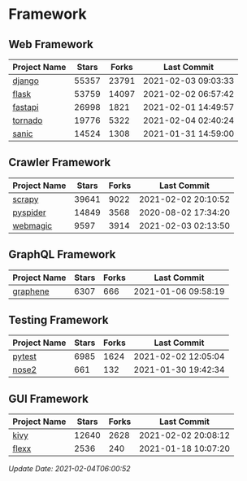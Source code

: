 # Framework

## Web Framework
| Project Name | Stars | Forks | Last Commit |
| ------------ | ----- | ----- | ----------- |
| [django](https://github.com/django/django) | 55357 | 23791 | 2021-02-03 09:03:33 |
| [flask](https://github.com/pallets/flask) | 53759 | 14097 | 2021-02-02 06:57:42 |
| [fastapi](https://github.com/tiangolo/fastapi) | 26998 | 1821 | 2021-02-01 14:49:57 |
| [tornado](https://github.com/tornadoweb/tornado) | 19776 | 5322 | 2021-02-04 02:40:24 |
| [sanic](https://github.com/sanic-org/sanic) | 14524 | 1308 | 2021-01-31 14:59:00 |

## Crawler Framework
| Project Name | Stars | Forks | Last Commit |
| ------------ | ----- | ----- | ----------- |
| [scrapy](https://github.com/scrapy/scrapy) | 39641 | 9022 | 2021-02-02 20:10:52 |
| [pyspider](https://github.com/binux/pyspider) | 14849 | 3568 | 2020-08-02 17:34:20 |
| [webmagic](https://github.com/code4craft/webmagic) | 9597 | 3914 | 2021-02-03 02:13:50 |

## GraphQL Framework
| Project Name | Stars | Forks | Last Commit |
| ------------ | ----- | ----- | ----------- |
| [graphene](https://github.com/graphql-python/graphene) | 6307 | 666 | 2021-01-06 09:58:19 |

## Testing Framework
| Project Name | Stars | Forks | Last Commit |
| ------------ | ----- | ----- | ----------- |
| [pytest](https://github.com/pytest-dev/pytest) | 6985 | 1624 | 2021-02-02 12:05:04 |
| [nose2](https://github.com/nose-devs/nose2) | 661 | 132 | 2021-01-30 19:42:34 |

## GUI Framework
| Project Name | Stars | Forks | Last Commit |
| ------------ | ----- | ----- | ----------- |
| [kivy](https://github.com/kivy/kivy) | 12640 | 2628 | 2021-02-02 20:08:12 |
| [flexx](https://github.com/flexxui/flexx) | 2536 | 240 | 2021-01-18 10:07:20 |

*Update Date: 2021-02-04T06:00:52*